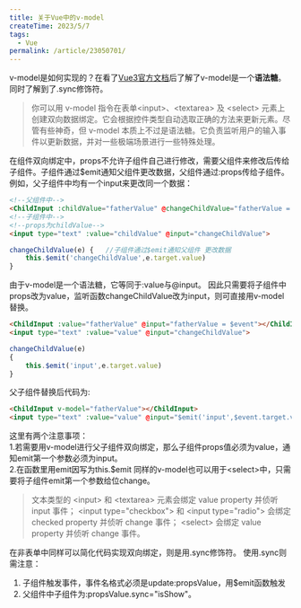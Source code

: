 ```yaml
---
title: 关于Vue中的v-model
createTime: 2023/5/7
tags:
  - Vue
permalink: /article/23050701/
---
```


v-model是如何实现的？在看了[Vue3官方文档](https://cn.vuejs.org/guide/essentials/forms.html)后了解了<span class="md-self-span">v-model</span>是一个**语法糖**。同时了解到了<span class="md-self-span">.sync</span>修饰符。
<!-- more -->
> 你可以用 v-model 指令在表单&lt;input>、&lt;textarea> 及 &lt;select> 元素上创建双向数据绑定。它会根据控件类型自动选取正确的方法来更新元素。尽管有些神奇，但 v-model 本质上不过是语法糖。它负责监听用户的输入事件以更新数据，并对一些极端场景进行一些特殊处理。
  
在组件双向绑定中，<span class="md-self-span">props</span>不允许子组件自己进行修改，需要父组件来修改后传给子组件。子组件通过<span class="md-self-span">$emit</span>通知父组件更改数据，父组件通过<span class="md-self-span">:props</span>传给子组件。  
例如，父子组件中均有一个input来更改同一个数据：
```html
<!--父组件中-->
<ChildInput :childValue="fatherValue" @changeChildValue="fatherValue = $event"></ChildInput>
<!--子组件中-->
<!--props为childValue-->
<input type="text" :value="childValue" @input="changeChildValue">
```
```js
changeChildValue(e) {   //子组件通过$emit通知父组件 更改数据
    this.$emit('changeChildValue',e.target.value)
}
```
由于<span class="md-self-span">v-model</span>是一个语法糖，它等同于<span class="md-self-span">:value</span>与<span class="md-self-span">@input</span>。
因此只需要将子组件中props改为value，监听函数changeChildValue改为input，则可直接用v-model替换。
```html
<ChildInput :value="fatherValue" @input="fatherValue = $event"></ChildInput>
<input type="text" :value="value" @input="changeChildValue">
```
```js
changeChildValue(e)
{
    this.$emit('input',e.target.value)
}
```
父子组件替换后代码为:
```html
<ChildInput v-model="fatherValue"></ChildInput>
<input type="text" :value="value" @input="$emit('input',$event.target.value)">
```
这里有两个注意事项：  
1.若需要用v-model进行父子组件双向绑定，那么子组件props值必须为value，通知emit第一个参数必须为input。  
2.在函数里用emit因写为<span class="md-self-span">this.$emit</span>
同样的v-model也可以用于<span class="md-self-span">&lt;select></span>中，只需要将子组件emit第一个参数给位change。  
>文本类型的 &lt;input> 和 &lt;textarea> 元素会绑定 value property 并侦听 input 事件；
&lt;input type="checkbox"> 和 &lt;input type="radio"> 会绑定 checked property 并侦听 change 事件；
&lt;select> 会绑定 value property 并侦听 change 事件。

在非表单中同样可以简化代码实现双向绑定，则是用<span class="md-self-span">.sync</span>修饰符。
使用<span class="md-self-span">.sync</span>则需注意：  
1. 子组件触发事件，事件名格式必须是<span class="md-self-span">update:propsValue</span>，用<span class="md-self-span">$emit</span>函数触发
2. 父组件中子组件为<span class="md-self-span">:propsValue.sync="isShow"</span>。
